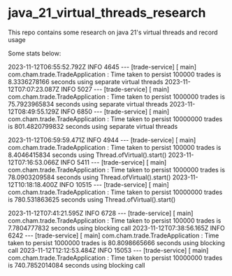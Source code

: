 # java_21_virtual_threads_research
This repo contains some research on java 21's virtual threads and record usage

Some stats below:

2023-11-12T06:55:52.792Z  INFO 4645 --- [trade-service] [           main] com.cham.trade.TradeApplication          : Time taken to persist 100000 trades is 8.3336278166 seconds using separate virtual threads
2023-11-12T07:07:23.087Z  INFO 5027 --- [trade-service] [           main] com.cham.trade.TradeApplication          : Time taken to persist 1000000 trades is 75.7923965834 seconds using separate virtual threads
2023-11-12T08:49:55.129Z  INFO 6850 --- [trade-service] [           main] com.cham.trade.TradeApplication          : Time taken to persist 10000000 trades is 801.4820799832 seconds using separate virtual threads

2023-11-12T06:59:59.471Z  INFO 4944 --- [trade-service] [           main] com.cham.trade.TradeApplication          : Time taken to persist 100000 trades is 8.4046415834 seconds using Thread.ofVirtual().start()
2023-11-12T07:16:53.066Z  INFO 5411 --- [trade-service] [           main] com.cham.trade.TradeApplication          : Time taken to persist 1000000 trades is 78.0903209584 seconds using Thread.ofVirtual().start()
2023-11-12T10:18:18.400Z  INFO 10515 --- [trade-service] [           main] com.cham.trade.TradeApplication          : Time taken to persist 10000000 trades is 780.531863625 seconds using Thread.ofVirtual().start()

2023-11-12T07:41:21.595Z  INFO 6728 --- [trade-service] [           main] com.cham.trade.TradeApplication          : Time taken to persist 100000 trades is 7.7804777832 seconds using blocking call
2023-11-12T07:38:56.165Z  INFO 6242 --- [trade-service] [           main] com.cham.trade.TradeApplication          : Time taken to persist 1000000 trades is 80.8098665666 seconds using blocking call
2023-11-12T12:12:53.484Z  INFO 15053 --- [trade-service] [           main] com.cham.trade.TradeApplication          : Time taken to persist 10000000 trades is 740.7852014084 seconds using blocking call
